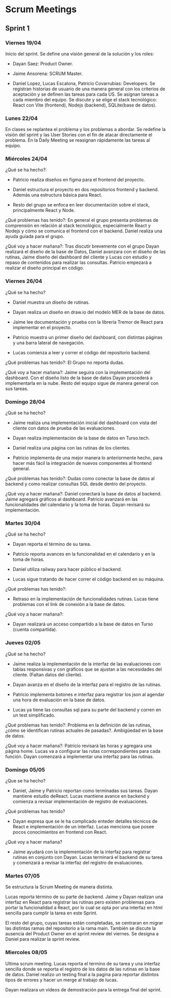 # Scrum Meetings

## Sprint 1

### Viernes 19/04

Inicio del sprint. Se define una visión general de la solución y los roles:

- Dayan Saez: Product Owner.

- Jaime Ansorena: SCRUM Master.

- Daniel Lopez, Lucas Escalona, Patricio Covarrubias: Developers. Se registran historias de usuario de una manera general con los criterios de aceptación y se definen las tareas para cada US. Se asignan tareas a cada miembro del equipo. Se discute y se elige el stack tecnológico: React con Vite (frontend), Nodejs (backend), SQLite(base de datos).

### Lunes 22/04

En clases se replantea el problema y los problemas a abordar. Se redefine la visión del sprint y las User Stories con el fin de atacar directamente el problema. En la Daily Meeting se reasignan rápidamente las tareas al equipo.

### Miércoles 24/04

¿Qué se ha hecho?:

- Patricio realiza diseños en figma para el frontend del proyecto.

- Daniel estructura el proyecto en dos repositorios frontend y backend. Además una estructura básica para React.

- Resto del grupo se enfoca en leer documentación sobre el stack, principalmente React y Node.

¿Qué problemas has tenido?: En general el grupo presenta problemas de comprensión en relación al stack tecnológico, especialmente React y Nodejs y cómo se comunica el frontend con el backend. Daniel realiza una ayuda guiada para el grupo.

¿Qué voy a hacer mañana?: Tras discutir brevemente con el grupo Dayan realizará el diseño de la base de Datos, Daniel avanzara con el diseño de las rutinas, Jaime diseño del dashboard del cliente y Lucas con estudio y repaso de contenidos para realizar las consultas. Patricio empezará a realizar el diseño principal en código.

### Viernes 26/04

¿Qué se ha hecho?

- Daniel muestra un diseño de rutinas.

- Dayan realiza un diseño en draw.io del modelo MER de la base de datos.

- Jaime lee documentación y prueba con la librería Tremor de React para implementar en el proyecto.

- Patricio muestra un primer diseño del dashboard, con distintas páginas y una barra lateral de navegación.

- Lucas comienza a leer y correr el código del repositorio backend.

¿Qué problemas has tenido?: El Grupo no reporta dudas.

¿Qué voy a hacer mañana?: Jaime seguira con la implementación del dashboard. Con el diseño listo de la base de datos Dayan procederá a implementarla en la nube. Resto del equipo sigue de manera general con sus tareas.

### Domingo 28/04

¿Qué se ha hecho?

- Jaime realiza una implementación inicial del dashboard con vista del cliente con datos de prueba de las evaluaciones.

- Dayan realiza implementación de la base de datos en Turso.tech.

- Daniel realiza una página con las rutinas de los clientes.

- Patricio implementa de una mejor manera lo anteriormente hecho, para hacer más fácil la integración de nuevos componentes al frontend general.

¿Qué problemas has tenido?: Dudas como conectar la base de datos al backend y como realizar consultas SQL desde dentro del proyecto.

¿Qué voy a hacer mañana?: Daniel conectará la base de datos al backend. Jaime agregará gráficos al dashboard. Patricio avanzará en las funcionalidades del calendario y la toma de horas. Dayan revisará su implementación.

### Martes 30/04

¿Qué se ha hecho?

- Dayan reporta el término de su tarea.

- Patricio reporta avances en la funcionalidad en el calendario y en la toma de horas.

- Daniel utiliza railway para hacer público el backend.

- Lucas sigue tratando de hacer correr el código backend en su máquina.

¿Qué problemas has tenido?:

- Retraso en la implementación de funcionalidades rutinas. Lucas tiene problemas con el link de conexión a la base de datos.

¿Qué voy a hacer mañana?:

- Dayan realizará un acceso compartido a la base de datos en Turso (cuenta compartida).

### Jueves 02/05

¿Qué se ha hecho?

- Jaime realiza la implementación de la interfaz de las evaluaciones con tablas responsivas y con gráficos que se ajustan a las necesidades del cliente. (Faltan datos del cliente).

- Dayan avanza en el diseño de la interfaz para el registro de las rutinas.  

- Patricio implementa botones e interfaz para registrar los json al agendar una hora de evaluación en la base de datos.

- Lucas ya tiene las consultas sql para su parte del backend y corren en un test simplificado.  

¿Qué problemas has tenido?: Problema en la definición de las rutinas, ¿cómo se identifican rutinas actuales de pasadas?. Ambigüedad en la base de datos.

¿Qué voy a hacer mañana?: Patricio revisará las horas y agregara una página home. Lucas va a configurar las rutas correspondientes para cada función. Dayan comenzará a implementar una interfaz para las rutinas.

### Domingo 05/05

¿Que se ha hecho?

- Daniel, Jaime y Patricio reportan como terminadas sus tareas. Dayan mantiene estudio deReact. Lucas mantiene avance en backend y comienza a revisar implementación de registro de evaluaciones.

¿Qué problemas has tenido?

- Dayan expresa que se le ha complicado enteder detalles técnicos de React e implementación de un interfaz. Lucas menciona que posee pocos conocimientos en frontend con React.

¿Qué voy a hacer mañana?

- Jaime ayudará con la implementación de la interfaz para registrar rutinas en conjunto con Dayan. Lucas terminará el backend de su tarea y comenzará a revisar la interfaz del registro de evaluaciones.

### Martes 07/05

Se estructura la Scrum Meeting de manera distinta.

Lucas reporta término de su parte de backend. Jaime y Dayan realizan una interfaz en React para registrar las rutinas pero existen problemas para portar la funcionalidad a React, por lo cual se opta por una interfaz en html sencilla para cumplir la tarea en este Sprint.

El resto del grupo, cuyas tareas están completadas, se centraran en migrar las distintas ramas del repositorio a la rama main. También se discute la ausencia del Product Owner en el sprint review del viernes. Se designa a Daniel para realizar la sprint review.

### Miercoles 08/05

Ultima scrum meeting. Lucas reporta el termino de su tarea y una interfaz sencilla donde se reporta el registro de los datos de las rutinas en la base de datos. Daniel realizo un testing final a la pagina para reportar distintos tipos de errores y hacer un merge al trabajo de lucas.

Dayan realizara un videos de demostración para la entrega final del sprint.
